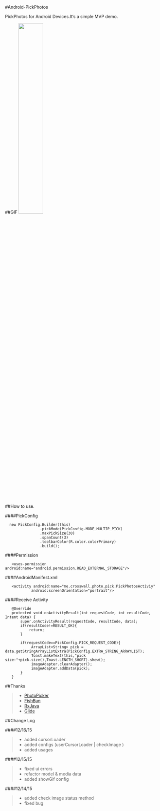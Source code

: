 #Android-PickPhotos

PickPhotos for Android Devices.It‘s a simple MVP demo. 

##GIF
<img src="https://github.com/crosswall/Android-PickPhotos/blob/master/art/demo.gif" width="40%" height="40%">

##How to use.

####PickConfig

```code
  new PickConfig.Builder(this)
                .pickMode(PickConfig.MODE_MULTIP_PICK)
                .maxPickSize(30)
                .spanCount(3)
                .toolbarColor(R.color.colorPrimary)
                .build();
```
####Permission

```code
   <uses-permission android:name="android.permission.READ_EXTERNAL_STORAGE"/>
```
####AndroidManifest.xml
```code
   <activity android:name="me.crosswall.photo.pick.PickPhotosActiviy"
            android:screenOrientation="portrait"/>
```

####Receive Activity
```code
   @Override
   protected void onActivityResult(int requestCode, int resultCode, Intent data) {
       super.onActivityResult(requestCode, resultCode, data);
       if(resultCode!=RESULT_OK){
           return;
       }

       if(requestCode==PickConfig.PICK_REQUEST_CODE){
            ArrayList<String> pick = data.getStringArrayListExtra(PickConfig.EXTRA_STRING_ARRAYLIST);
            Toast.makeText(this,"pick size:"+pick.size(),Toast.LENGTH_SHORT).show();
            imageAdapter.clearAdapter();
            imageAdapter.addData(pick);
       }
   }
```
##Thanks 
>* [PhotoPicker](https://github.com/donglua/PhotoPicker) 
>* [FishBun](https://github.com/sangcomz/FishBun)
>* [RxJava](https://github.com/ReactiveX/RxJava)
>* [Glide](https://github.com/bumptech/glide)

##Change Log

####12/16/15
>* added cursorLoader 
>* added configs (userCursorLoader | checkImage )
>* added usages

####12/15/15
>* fixed ui errors
>* refactor model & media data
>* added showGif config

####12/14/15
>* added check image status method
>* fixed bug



